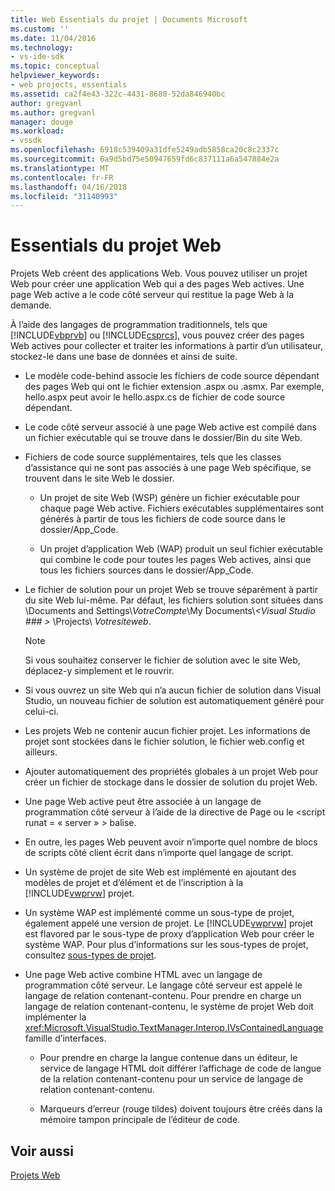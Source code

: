 ```yaml
---
title: Web Essentials du projet | Documents Microsoft
ms.custom: ''
ms.date: 11/04/2016
ms.technology:
- vs-ide-sdk
ms.topic: conceptual
helpviewer_keywords:
- web projects, essentials
ms.assetid: ca2f4e43-322c-4431-8680-52da846940bc
author: gregvanl
ms.author: gregvanl
manager: douge
ms.workload:
- vssdk
ms.openlocfilehash: 6918c539409a31dfe5249adb5858ca20c8c2337c
ms.sourcegitcommit: 6a9d5bd75e50947659fd6c837111a6a547884e2a
ms.translationtype: MT
ms.contentlocale: fr-FR
ms.lasthandoff: 04/16/2018
ms.locfileid: "31140993"
---
```

# <a name="web-project-essentials"></a>Essentials du projet Web
Projets Web créent des applications Web. Vous pouvez utiliser un projet Web pour créer une application Web qui a des pages Web actives. Une page Web active a le code côté serveur qui restitue la page Web à la demande.  
  
 À l’aide des langages de programmation traditionnels, tels que [!INCLUDE[vbprvb](../../code-quality/includes/vbprvb_md.md)] ou [!INCLUDE[csprcs](../../data-tools/includes/csprcs_md.md)], vous pouvez créer des pages Web actives pour collecter et traiter les informations à partir d’un utilisateur, stockez-le dans une base de données et ainsi de suite.  
  
-   Le modèle code-behind associe les fichiers de code source dépendant des pages Web qui ont le fichier extension .aspx ou .asmx. Par exemple, hello.aspx peut avoir le hello.aspx.cs de fichier de code source dépendant.  
  
-   Le code côté serveur associé à une page Web active est compilé dans un fichier exécutable qui se trouve dans le dossier/Bin du site Web.  
  
-   Fichiers de code source supplémentaires, tels que les classes d’assistance qui ne sont pas associés à une page Web spécifique, se trouvent dans le site Web le dossier.  
  
    -   Un projet de site Web (WSP) génère un fichier exécutable pour chaque page Web active. Fichiers exécutables supplémentaires sont générés à partir de tous les fichiers de code source dans le dossier/App_Code.  
  
    -   Un projet d’application Web (WAP) produit un seul fichier exécutable qui combine le code pour toutes les pages Web actives, ainsi que tous les fichiers sources dans le dossier/App_Code.  
  
-   Le fichier de solution pour un projet Web se trouve séparément à partir du site Web lui-même. Par défaut, les fichiers solution sont situées dans \Documents and Settings\\*VotreCompte*\My Documents\\*\<Visual Studio ### >* \Projects\\ *Votresiteweb*.  
  
    > [!NOTE]
    >  Si vous souhaitez conserver le fichier de solution avec le site Web, déplacez-y simplement et le rouvrir.  
  
-   Si vous ouvrez un site Web qui n’a aucun fichier de solution dans Visual Studio, un nouveau fichier de solution est automatiquement généré pour celui-ci.  
  
-   Les projets Web ne contenir aucun fichier projet. Les informations de projet sont stockées dans le fichier solution, le fichier web.config et ailleurs.  
  
-   Ajouter automatiquement des propriétés globales à un projet Web pour créer un fichier de stockage dans le dossier de solution du projet Web.  
  
-   Une page Web active peut être associée à un langage de programmation côté serveur à l’aide de la directive de Page ou le \<script runat = « server » > balise.  
  
-   En outre, les pages Web peuvent avoir n’importe quel nombre de blocs de scripts côté client écrit dans n’importe quel langage de script.  
  
-   Un système de projet de site Web est implémenté en ajoutant des modèles de projet et d’élément et de l’inscription à la [!INCLUDE[vwprvw](../../extensibility/internals/includes/vwprvw_md.md)] projet.  
  
-   Un système WAP est implémenté comme un sous-type de projet, également appelé une version de projet. Le [!INCLUDE[vwprvw](../../extensibility/internals/includes/vwprvw_md.md)] projet est flavored par le sous-type de proxy d’application Web pour créer le système WAP. Pour plus d’informations sur les sous-types de projet, consultez [sous-types de projet](../../extensibility/internals/project-subtypes.md).  
  
-   Une page Web active combine HTML avec un langage de programmation côté serveur. Le langage côté serveur est appelé le langage de relation contenant-contenu. Pour prendre en charge un langage de relation contenant-contenu, le système de projet Web doit implémenter la <xref:Microsoft.VisualStudio.TextManager.Interop.IVsContainedLanguage> famille d’interfaces.  
  
    -   Pour prendre en charge la langue contenue dans un éditeur, le service de langage HTML doit différer l’affichage de code de langue de la relation contenant-contenu pour un service de langage de relation contenant-contenu.  
  
    -   Marqueurs d’erreur (rouge tildes) doivent toujours être créés dans la mémoire tampon principale de l’éditeur de code.  
  
## <a name="see-also"></a>Voir aussi  
 [Projets Web](../../extensibility/internals/web-projects.md)